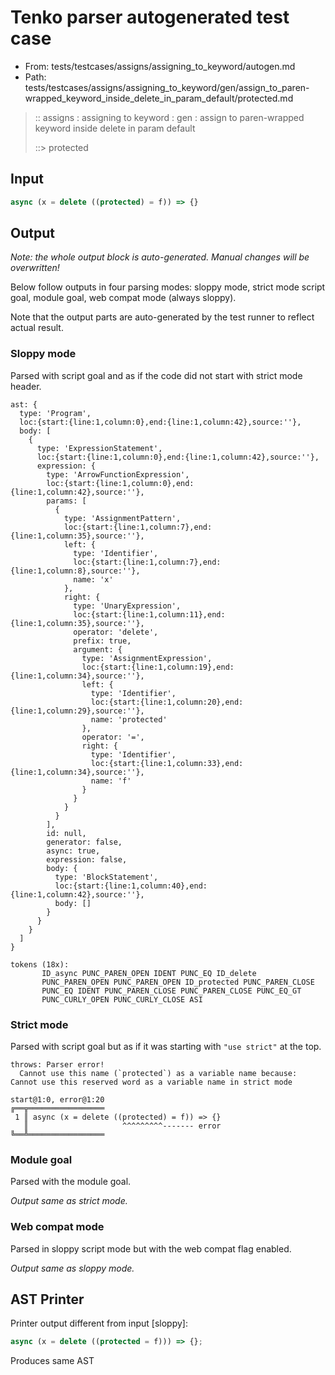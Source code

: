 # Tenko parser autogenerated test case

- From: tests/testcases/assigns/assigning_to_keyword/autogen.md
- Path: tests/testcases/assigns/assigning_to_keyword/gen/assign_to_paren-wrapped_keyword_inside_delete_in_param_default/protected.md

> :: assigns : assigning to keyword : gen : assign to paren-wrapped keyword inside delete in param default
>
> ::> protected

## Input


`````js
async (x = delete ((protected) = f)) => {}
`````

## Output

_Note: the whole output block is auto-generated. Manual changes will be overwritten!_

Below follow outputs in four parsing modes: sloppy mode, strict mode script goal, module goal, web compat mode (always sloppy).

Note that the output parts are auto-generated by the test runner to reflect actual result.

### Sloppy mode

Parsed with script goal and as if the code did not start with strict mode header.

`````
ast: {
  type: 'Program',
  loc:{start:{line:1,column:0},end:{line:1,column:42},source:''},
  body: [
    {
      type: 'ExpressionStatement',
      loc:{start:{line:1,column:0},end:{line:1,column:42},source:''},
      expression: {
        type: 'ArrowFunctionExpression',
        loc:{start:{line:1,column:0},end:{line:1,column:42},source:''},
        params: [
          {
            type: 'AssignmentPattern',
            loc:{start:{line:1,column:7},end:{line:1,column:35},source:''},
            left: {
              type: 'Identifier',
              loc:{start:{line:1,column:7},end:{line:1,column:8},source:''},
              name: 'x'
            },
            right: {
              type: 'UnaryExpression',
              loc:{start:{line:1,column:11},end:{line:1,column:35},source:''},
              operator: 'delete',
              prefix: true,
              argument: {
                type: 'AssignmentExpression',
                loc:{start:{line:1,column:19},end:{line:1,column:34},source:''},
                left: {
                  type: 'Identifier',
                  loc:{start:{line:1,column:20},end:{line:1,column:29},source:''},
                  name: 'protected'
                },
                operator: '=',
                right: {
                  type: 'Identifier',
                  loc:{start:{line:1,column:33},end:{line:1,column:34},source:''},
                  name: 'f'
                }
              }
            }
          }
        ],
        id: null,
        generator: false,
        async: true,
        expression: false,
        body: {
          type: 'BlockStatement',
          loc:{start:{line:1,column:40},end:{line:1,column:42},source:''},
          body: []
        }
      }
    }
  ]
}

tokens (18x):
       ID_async PUNC_PAREN_OPEN IDENT PUNC_EQ ID_delete
       PUNC_PAREN_OPEN PUNC_PAREN_OPEN ID_protected PUNC_PAREN_CLOSE
       PUNC_EQ IDENT PUNC_PAREN_CLOSE PUNC_PAREN_CLOSE PUNC_EQ_GT
       PUNC_CURLY_OPEN PUNC_CURLY_CLOSE ASI
`````

### Strict mode

Parsed with script goal but as if it was starting with `"use strict"` at the top.

`````
throws: Parser error!
  Cannot use this name (`protected`) as a variable name because: Cannot use this reserved word as a variable name in strict mode

start@1:0, error@1:20
╔══╦═════════════════
 1 ║ async (x = delete ((protected) = f)) => {}
   ║                     ^^^^^^^^^------- error
╚══╩═════════════════

`````


### Module goal

Parsed with the module goal.

_Output same as strict mode._

### Web compat mode

Parsed in sloppy script mode but with the web compat flag enabled.

_Output same as sloppy mode._

## AST Printer

Printer output different from input [sloppy]:

````js
async (x = delete ((protected = f))) => {};
````

Produces same AST
